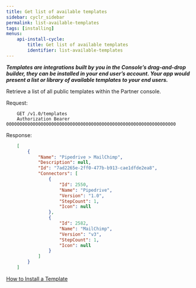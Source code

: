 ```yaml
---
title: Get list of available templates
sidebar: cyclr_sidebar
permalink: list-available-templates
tags: [installing]
menus:
    api-install-cycle:
        title: Get list of available templates
        identifier: list-available-templates
---
```


_**Templates are integrations built by you in the Console’s drag-and-drop builder, they can be installed in your end user’s account. Your app would present a list or library of available templates to your end users.**_

Retrieve a list of all public templates within the Partner console.

Request:

````http
    GET /v1.0/templates
    Authorization Bearer 0000000000000000000000000000000000000000000000000000000000000000
````
Response:

````json
    [
        {
            "Name": "Pipedrive > MailChimp",
            "Description": null,
            "Id": "7ad2265e-2ff0-477b-b913-cae1dfde2ea8",
            "Connectors": [
                {
                    "Id": 2550,
                    "Name": "Pipedrive",
                    "Version": "1.0",
                    "StepCount": 1,
                    "Icon": null
                },
                {
                    "Id": 2582,
                    "Name": "MailChimp",
                    "Version": "v3",
                    "StepCount": 1,
                    "Icon": null
                }
            ]
        }
    ]
````

[How to Install a Template](./install-from-template)
